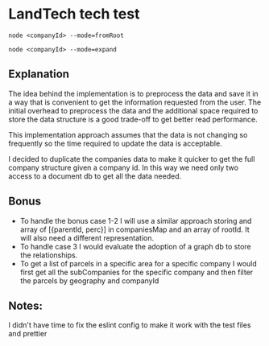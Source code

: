 # LandTech tech test

`node <companyId> --mode=fromRoot`

`node <companyId> --mode=expand`

## Explanation

The idea behind the implementation is to preprocess the data and save it in a way that is convenient to get the information requested from the user.
The initial overhead to preprocess the data and the additional space required to store the data structure is a good trade-off to get better read performance.

This implementation approach assumes that the data is not changing so frequently so the time required to update the data is acceptable.

I decided to duplicate the companies data to make it quicker to get the full company structure given a company id. In this way we need only two access to a document db to get all the data needed.

## Bonus

- To handle the bonus case 1-2 I will use a similar approach storing and array of [{parentId, perc}] in companiesMap and an array of rootId. It will also need a different representation.
- To handle case 3 I would evaluate the adoption of a graph db to store the relationships.
- To get a list of parcels in a specific area for a specific company I would first get all the subCompanies for the specific company and then filter the parcels by geography and companyId

## Notes:

I didn't have time to fix the eslint config to make it work with the test files and prettier
